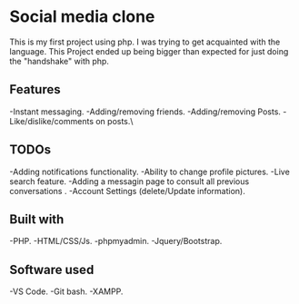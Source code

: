 # Social media clone
This is my first project using php. I was trying to get acquainted with the language.
This Project ended up being bigger than expected for just doing the "handshake" with php.

## Features
-Instant messaging.
-Adding/removing friends.
-Adding/removing Posts.
-Like/dislike/comments on posts.\

## TODOs
-Adding notifications functionality.
-Ability to change profile pictures.
-Live search feature.
-Adding a messagin page to consult all previous conversations .
-Account Settings (delete/Update information).

## Built with
-PHP.
-HTML/CSS/Js.
-phpmyadmin.
-Jquery/Bootstrap.

## Software used
-VS Code.
-Git bash.
-XAMPP.

